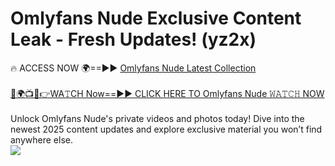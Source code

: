 # Omlyfans Nude Exclusive Content Leak - Fresh Updates! (yz2x)

🔥 ACCESS NOW 🌍==►► <a href="https://tinyurl.com/yc657z5k" rel="nofollow">Omlyfans Nude Latest Collection</a>
<br><br>
[🔴🌍📺📱👉WA𝚃CH Now==►► CLICK HERE TO Omlyfans Nude 𝚆𝙰𝚃𝙲𝙷 NOW](https://tinyurl.com/yc657z5k)
<br><br>
Unlock Omlyfans Nude's private videos and photos today! Dive into the newest 2025 content updates and explore exclusive material you won’t find anywhere else.
<br>
<a href="https://tinyurl.com/yc657z5k" rel="nofollow" data-target="animated-image.originalLink"><img src="https://camo.githubusercontent.com/8a4f000d20f83aca3bf7ec5f350d767afa0574a8a352519fd8cfa583a6f93a33/68747470733a2f2f692e696d6775722e636f6d2f644a486b345a712e676966" data-canonical-src="https://i.imgur.com/dJHk4Zq.gif" style="max-width: 100%; display: inline-block;" data-target="animated-image.originalImage"></a>
<br>
